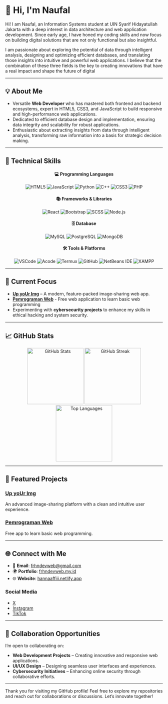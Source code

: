 # 👋 Hi, I'm Naufal 

Hi! I am Naufal, an Information Systems student at UIN Syarif Hidayatullah Jakarta with a deep interest in data architecture and web application development. Since early age, I have honed my coding skills and now focus on building digital solutions that are not only functional but also insightful.

I am passionate about exploring the potential of data through intelligent analysis, designing and optimizing efficient databases, and translating those insights into intuitive and powerful web applications. I believe that the combination of these three fields is the key to creating innovations that have a real impact and shape the future of digital

---

## 💡 About Me  

- Versatile **Web Developer** who has mastered both frontend and backend ecosystems, expert in HTML5, CSS3, and JavaScript to build responsive and high-performance web applications.
- Dedicated to efficient database design and implementation, ensuring data integrity and scalability for robust applications.
- Enthusiastic about extracting insights from data through intelligent analysis, transforming raw information into a basis for strategic decision making.

---

## 🔧 Technical Skills  

<div align="center">  
  <h4>💻 Programming Languages</h4>  
  <img src="https://img.shields.io/badge/-HTML5-orange?style=for-the-badge&logo=html5&logoColor=white" alt="HTML5" />  
  <img src="https://img.shields.io/badge/-JavaScript-yellow?style=for-the-badge&logo=javascript&logoColor=black" alt="JavaScript" />  
  <img src="https://img.shields.io/badge/-Python-blue?style=for-the-badge&logo=python&logoColor=yellow" alt="Python" />  
  <img src="https://img.shields.io/badge/-C++-00599C?style=for-the-badge&logo=cplusplus&logoColor=white" alt="C++" />
  <img src="https://img.shields.io/badge/-CSS3-blue?style=for-the-badge&logo=css3&logoColor=white" alt="CSS3" />  
  <img src="https://img.shields.io/badge/-PHP-blue?style=for-the-badge&logo=php&logoColor=white" alt="PHP" />  
</div>  

<div align="center">  
  <h4>📚 Frameworks & Libraries</h4>
  <img src="https://img.shields.io/badge/-React-61DAFB?style=for-the-badge&logo=react&logoColor=black" alt="React" />
  <img src="https://img.shields.io/badge/-Bootstrap-purple?style=for-the-badge&logo=bootstrap&logoColor=white" alt="Bootstrap" />  
  <img src="https://img.shields.io/badge/-SCSS-pink?style=for-the-badge&logo=sass&logoColor=white" alt="SCSS" /> 
  <img src="https://img.shields.io/badge/-Node.js-339933?style=for-the-badge&logo=node.js&logoColor=white" alt="Node.js" /> 
</div>  

<div align="center">
  <h4>🗄️ Database</h4>
  <img src="https://img.shields.io/badge/-MySQL-4479A1?style=for-the-badge&logo=mysql&logoColor=white" alt="MySQL" />
  <img src="https://img.shields.io/badge/-PostgreSQL-336791?style=for-the-badge&logo=postgresql&logoColor=white" alt="PostgreSQL" /> 
  <img src="https://img.shields.io/badge/-MongoDB-47A248?style=for-the-badge&logo=mongodb&logoColor=white" alt="MongoDB" />
</div>

<div align="center">  
  <h4>🛠️ Tools & Platforms</h4>  
  <img src="https://img.shields.io/badge/-Visual%20Studio%20Code-blue?style=for-the-badge&logo=visual-studio-code&logoColor=white" alt="VSCode" />  
  <img src="https://img.shields.io/badge/-Acode-black?style=for-the-badge&logo=android&logoColor=green" alt="Acode" />  
  <img src="https://img.shields.io/badge/-Termux-black?style=for-the-badge&logo=linux&logoColor=white" alt="Termux" />  
  <img src="https://img.shields.io/badge/-GitHub-black?style=for-the-badge&logo=github&logoColor=white" alt="GitHub" />  
  <img src="https://img.shields.io/badge/-NetBeans%20IDE-181717?style=for-the-badge&logo=apache-netbeans&logoColor=white" alt="NetBeans IDE" />
  <img src="https://img.shields.io/badge/-XAMPP-F76902?style=for-the-badge&logo=apache-couchdb&logoColor=white" alt="XAMPP" />
</div>  

---

## 🎯 Current Focus  

- **[Up yoUr Img](https://upuimg.kesug.com)** – A modern, feature-packed image-sharing web app.
- **[Pemrograman Web](https://frhndevweb.github.io/Pemrograman-Web)** - Free web application to learn basic web programming
- Experimenting with **cybersecurity projects** to enhance my skills in ethical hacking and system security.  

---

## 📈 GitHub Stats  

<div align="center">  
  <img src="https://github-readme-stats.vercel.app/api?username=frhndevweb&show_icons=true&include_all_commits=true&count_private=true&theme=radical&hide_border=true" alt="GitHub Stats" height="180em" />  
  <img src="https://github-readme-streak-stats.herokuapp.com/?user=frhndevweb&theme=radical&hide_border=true" alt="GitHub Streak" height="180em" />  
</div>  

<div align="center">  
  <img src="https://github-readme-stats.vercel.app/api/top-langs/?username=frhndevweb&layout=compact&theme=radical&hide_border=true" alt="Top Languages" height="180em" />  
</div>  

---

## 📌 Featured Projects  

### **[Up yoUr Img](https://github.com/frhndevweb/Upuimg)**  
An advanced image-sharing platform with a clean and intuitive user experience.  

### **[Pemrograman Web](https://www.mediafire.com/folder/nechnb1zewov5/Pemrograman_Web)**  
Free app to learn basic web programming.  

---

## 🌐 Connect with Me  

- 📧 **Email**: [frhndevweb@gmail.com](mailto:frhndevweb@gmail.com)  
- 🌍 **Portfolio**: [frhndevweb.my.id](https://frhndevweb.my.id)  
- 🌐 **Website**: [hannaaffiii.netlify.app](https://hannaaffiii.netlify.app)  

### Social Media  
- [X](https://x.com/hannaaffiii)  
- [Instagram](https://instagram.com/hannaaffiii)  
- [TikTok](https://tiktok.com/@hannaaffiii)  

---

## 🤝 Collaboration Opportunities  

I’m open to collaborating on:  
- **Web Development Projects** – Creating innovative and responsive web applications.  
- **UI/UX Design** – Designing seamless user interfaces and experiences.  
- **Cybersecurity Initiatives** – Enhancing online security through collaborative efforts.  

---

Thank you for visiting my GitHub profile! Feel free to explore my repositories and reach out for collaborations or discussions. Let’s innovate together!  
